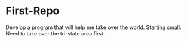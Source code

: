 # First-Repo
Develop a program that will help me take over the world. 
Starting small. Need to take over the tri-state area first.
